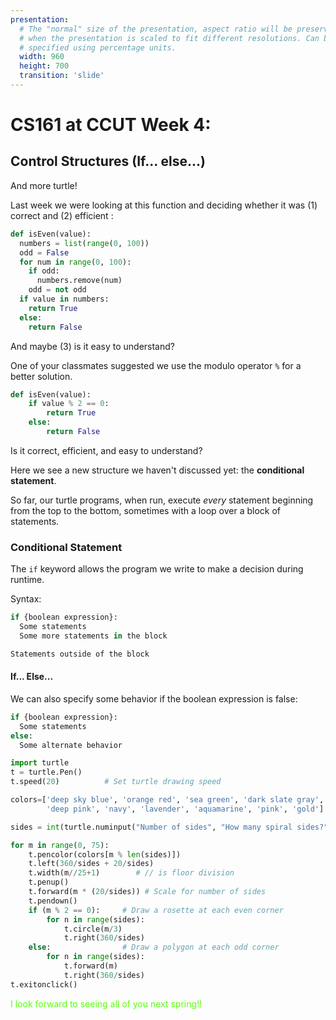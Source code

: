 ```yaml
---
presentation:
  # The "normal" size of the presentation, aspect ratio will be preserved
  # when the presentation is scaled to fit different resolutions. Can be
  # specified using percentage units.
  width: 960
  height: 700
  transition: 'slide'
---
```


<!-- slide data-background-video="../Portlandia.mp4" -->

<!-- slide -->
# CS161 at CCUT Week 4:

## Control Structures (If... else...)

And more turtle!

<!-- slide -->
Last week we were looking at this function and deciding whether it was (1) correct and (2) efficient :

```py
def isEven(value):
  numbers = list(range(0, 100))
  odd = False
  for num in range(0, 100):
    if odd:
      numbers.remove(num)
    odd = not odd
  if value in numbers:
    return True
  else:
    return False
```
And maybe (3) is it easy to understand?

<!-- slide -->
One of your classmates suggested we use the modulo operator `%` for a better solution.

```py
def isEven(value):
    if value % 2 == 0:
        return True
    else:
        return False
```
Is it correct, efficient, and easy to understand?

<!-- slide -->
Here we see a new structure we haven't discussed yet: the **conditional statement**.

<!-- slide -->
So far, our turtle programs, when run, execute *every* statement beginning from the top to the bottom, sometimes with a loop over a block of statements.

<!-- slide -->
### Conditional Statement
The `if` keyword allows the program we write to make a decision during runtime.

Syntax:
```py
if {boolean expression}:
  Some statements
  Some more statements in the block

Statements outside of the block
```

<!-- slide -->
#### If... Else...

We can also specify some behavior if the boolean expression is false:

```py
if {boolean expression}:
  Some statements
else:
  Some alternate behavior
```

<!-- slide -->



<!-- slide -->
```python
import turtle
t = turtle.Pen()
t.speed(20)          # Set turtle drawing speed

colors=['deep sky blue', 'orange red', 'sea green', 'dark slate gray', 'cyan', 'purple',
        'deep pink', 'navy', 'lavender', 'aquamarine', 'pink', 'gold']

sides = int(turtle.numinput("Number of sides", "How many spiral sides?", 4, 1, 12))

for m in range(0, 75):
    t.pencolor(colors[m % len(sides)])
    t.left(360/sides + 20/sides)
    t.width(m//25+1)        # // is floor division
    t.penup()
    t.forward(m * (20/sides)) # Scale for number of sides
    t.pendown()
    if (m % 2 == 0):     # Draw a rosette at each even corner
        for n in range(sides):
            t.circle(m/3)
            t.right(360/sides)
    else:                # Draw a polygon at each odd corner
        for n in range(sides):
            t.forward(m)
            t.right(360/sides)
t.exitonclick()
```


<!-- slide data-background-video="../Duke.mp4" data-background-video-loop=true -->
<div style="color:#5AFF0A"> I look forward to seeing all of you next spring!!</div>
